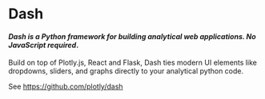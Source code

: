 # Dash

#### *Dash is a Python framework for building analytical web applications. No JavaScript required*.

Build on top of Plotly.js, React and Flask, Dash ties modern UI elements like dropdowns, sliders, and graphs directly to your analytical python code.

See https://github.com/plotly/dash
